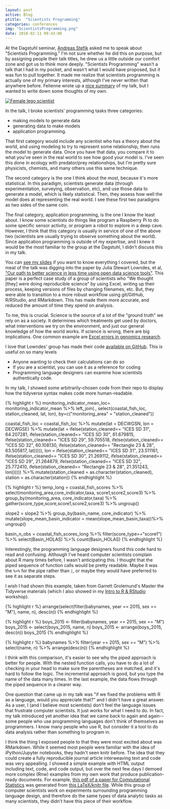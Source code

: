 ```yaml
---
layout: post
active: Blog
ptitle:  "Scientists Programming" 
categories: conferences
img: "ScientistsProgramming.png"
date: 2018-02-11 09:43:00
---
```


At the Dagstuhl seminar, [Andreas Stefik](http://web.cs.unlv.edu/stefika/) asked me to speak about "Scientists Programming." I'm not sure whether he did this on purpose, but by assigning people their talk titles, he drew us a little outside our comfort zone and got us to think more deeply. "Scientists Programming" wasn't a talk that I had in my pocket, and wasn't what I would have proposed, but it was fun to pull together. It made me realize that scientists programming is actually one of my primary interests, although I've never written that anywhere before. Felienne wrote up a [nice summary](http://www.felienne.com/archives/5900) of my talk, but I wanted to write down some thoughts of my own. 

<!--more-->

<a class="thumb" href="https://www.flickr.com/photos/clement127/15236140202/in/photolist-pdncEs-rabMJr-qSKYvp-qPeSji-rmJJdW-btryhH-qK7VJj-cm1Hb-qdaYpW-fWAdZ-9WhgHt-oLa2TT-2vuJD-2vuKd-mk1ib-qAU7wq-r3voVM-8CAcWc-9oggZ-7w3hnt-56tdL-oLa3fV-2vuPq-2vuJ5-oLqNAT-otW1FH-hGxPy-9Gbfpi-kyh6Q-wL7Y9q-anxVft-otW5n1-bWGa2P-qmxh8-otWG7V-nCpBGK-oLa2C2-pqcggk-61RzgT-dgrA8g-gbGJp-nBBqqg-anxVyP-6KVaRB-anAxnS-anxJWP-oJoZ4d-rcEdVP-aySHmX-anxJdr"><img src="{{ site.baseurl }}/img/ScientistsProgramming.png" class="img-responsive" alt="Female lego scientist"></a>

In the talk, I broke scientists' programming tasks three categories:

- making models to generate data
- generating data to make models
- application programming.

That first category would include any scientist who has a theory about the world, and using modeling to try to represent some relationship, then runs the model to generate data. Once you have that data, you compare it to what you've seen in the real world to see how good your model is. I've seen this done in ecology with predator/prey relationships, but I'm pretty sure physicists, chemists, and many others use this same technique. 

The second category is the one I think about the most, because it's more statistical. In this paradigm, scientists generate data (through experimentation, surveying, observation, etc), and use those data to generate a model, which is likely statistical. Then, they assess how well the model does at representing the real world. I see these first two paradigms as two sides of the same coin. 

The final category, application programming, is the one I know the least about. I know some scientists do things like program a Raspberry Pi to do some specific sensor activity, or program a robot to explore in a deep cave. However, I think that this category is usually in service of one of the above two (scientists are usually trying to observe something about the world). Since application programming is outside of my expertise, and I knew it would be the most familiar to the group at the Dagstuhl, I didn't discuss this in my talk. 

You can [see my slides](http://materials.dagstuhl.de/files/18/18061/18061.AmeliaA.McNamara1.Slides2.pdf) if you want to know everything I covered, but the meat of the talk was digging into the paper by Julia Stewart Lowndes, et al, ["Our path to better science in less time using open data science tools"](https://www.nature.com/articles/s41559-017-0160). This paper is a perfect case study of a group of scientists who "We thought [they] were doing reproducible science" by using Excel, writing up their process, keeping versions of files by changing filenames, etc. But, they were able to transition to a more robust workflow using git/GitHub, R/RStudio, and RMarkdown. This has made them more accurate, and reduced the amount of time they spend on analysis. 

To me, this is crucial. Science is the source of a lot of the "ground truth" we rely on as a society. It determines which treatments get used by doctors, what interventions we try on the environment, and just our general knowledge of how the world works. If science is wrong, there are big implications. One common example are [Excel errors in genomics research](https://genomebiology.biomedcentral.com/articles/10.1186/s13059-016-1044-7). 

I love that Lowndes' group has made their code [available on GitHub](https://github.com/OHI-Science/). This is useful on so many levels

- Anyone wanting to check their calculations can do so
- If you are a scientist, you can use it as a reference for coding
- Programming language designers can examine how scientists authentically code. 

In my talk, I showed some arbitrarily-chosen code from their repo to display how the tidyverse syntax makes code more human-readable. 


{% highlight r %}
monitoring_indicator_mean_loc= monitoring_indicator_mean %>% 
        left_join(., select(coastal_fish_loc, station_cleaned, lat, lon), 
                                    by=c("monitoring_area" = "station_cleaned"))

coastal_fish_loc = coastal_fish_loc %>%
                    mutate(lat = DECWGSN,
                           lon = DECWGSE) %>%
                    mutate(lat = ifelse(station_cleaned== "ICES SD 31", 64.207281,
                                 ifelse(station_cleaned== "ICES SD 30", 61.679815,
                                 ifelse(station_cleaned== "ICES SD 29", 59.705518,
                                 ifelse(station_cleaned== "ICES SD 32", 60.108130,
                                 ifelse(station_cleaned== "Rectangle 23 & 28", 63.505817,
                                 		lat))))),
                           lon = ifelse(station_cleaned== "ICES SD 31", 23.511161,
                                 ifelse(station_cleaned== "ICES SD 30", 21.269112,
                                 ifelse(station_cleaned== "ICES SD 29", 21.264879,
                                 ifelse(station_cleaned== "ICES SD 32", 25.772410,
                                 ifelse(station_cleaned== "Rectangle 23 & 28", 21.351243, 
                                 		lon)))))) %>%
                    mutate(station_cleaned = as.character(station_cleaned),
                           station = as.character(station))
{% endhighlight %}

{% highlight r %}
temp_long = coastal_fish_scores %>% 
            select(monitoring_area,core_indicator,taxa, score1,score2,score3) %>%
            group_by(monitoring_area, core_indicator,taxa) %>%
            gather(score_type,score,score1,score2,score3) %>%
            ungroup()

slope2 = slope2 %>%
        group_by(basin_name, core_indicator) %>%
        mutate(slope_mean_basin_indicator = mean(slope_mean_basin_taxa))%>%
        ungroup()

basin_n_obs = coastal_fish_scores_long %>% 
                            filter(score_type=="score1") %>% 
                            select(Basin_HOLAS) %>%
                            count(Basin_HOLAS)
{% endhighlight %}

Interestingly, the programming language designers found this code hard to read and confusing. Although I've heard computer scientists complain about R many times before, I wasn't anticipating this. I thought that the piped sequence of function calls would be pretty readable. Maybe it was the `%>%` for the pipe rather than `|`, or maybe they would have preferred to see it as separate steps. 

I wish I had shown this example, taken from Garrett Grolemund's Master the Tidyverse materials (which I also showed in my [Intro to R & RStudio](https://github.com/AmeliaMN/IntroToR) workshop).

{% highlight r %}
arrange(select(filter(babynames, year == 2015, 
  sex == "M"), name, n), desc(n))
{% endhighlight %}

{% highlight r %}
boys_2015 <- filter(babynames, year == 2015, sex == "M")
boys_2015 <- select(boys_2015, name, n)
boys_2015 <- arrange(boys_2015, desc(n))
boys_2015
{% endhighlight %}

{% highlight r %}
babynames %>%
  filter(year == 2015, sex == "M") %>%
  select(name, n) %>%
  arrange(desc(n))
{% endhighlight %}

I think with this comparison, it's easier to see why the piped approach is better for people. With the nested function calls, you have to do a lot of checking in your head to make sure the parentheses are matched, and it's hard to follow the logic. The incremental approach is good, but you type the name of the data many times. In the last example, the data flows through the piped sequence in a clearer way. 

One question that came up in my talk was "if we fixed the problems with R as a language, would you appreciate that?" and I didn't have a great answer. As a user, I (and I believe most scientists) don't feel the language issues that frustrate computer scientists. It just works for what I need to do. In fact, my talk introduced yet another idea that we came back to again and again-- some people who use programming languages don't think of themselves as programmers. I know many people who use R, but consider it a tool to do data analysis rather than something to program in. 

I think the thing I exposed people to that they were most excited about was RMarkdown. While it seemed most people were familiar with the idea of iPython/Jupyter notebooks, they hadn't seen knitr before. The idea that they could create a fully reproducible journal article interweaving text and code was very appealling. I showed a simple example with HTML output including text, code, and code output, but over the next few days I demoed more complex (Rnw) examples from my own work that produce publication-ready documents. For example, [this pdf of a paper for Computational Statistics](https://github.com/COSTDataExpo2013/AmeliaMN/blob/master/PaperFinalDraft.pdf) was generated from [this LaTeX/knitr file](https://github.com/COSTDataExpo2013/AmeliaMN/blob/master/PaperFinalDraft.Rnw). While this group of computer scientists work on experiments surrounding programming language design, and therefore do the same types of data analytic tasks as many scientists, they didn't have this piece of their workflow. 

